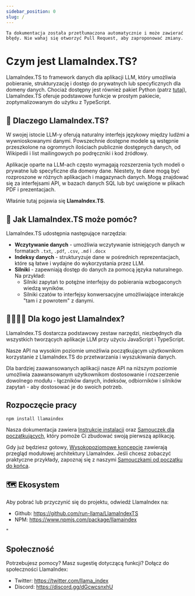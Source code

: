 ```yaml
---
sidebar_position: 0
slug: /
---
```


`Ta dokumentacja została przetłumaczona automatycznie i może zawierać błędy. Nie wahaj się otworzyć Pull Request, aby zaproponować zmiany.`

# Czym jest LlamaIndex.TS?

LlamaIndex.TS to framework danych dla aplikacji LLM, który umożliwia pobieranie, strukturyzację i dostęp do prywatnych lub specyficznych dla domeny danych. Chociaż dostępny jest również pakiet Python (patrz [tutaj](https://docs.llamaindex.ai/en/stable/)), LlamaIndex.TS oferuje podstawowe funkcje w prostym pakiecie, zoptymalizowanym do użytku z TypeScript.

## 🚀 Dlaczego LlamaIndex.TS?

W swojej istocie LLM-y oferują naturalny interfejs językowy między ludźmi a wywnioskowanymi danymi. Powszechnie dostępne modele są wstępnie przeszkolone na ogromnych ilościach publicznie dostępnych danych, od Wikipedii i list mailingowych po podręczniki i kod źródłowy.

Aplikacje oparte na LLM-ach często wymagają rozszerzenia tych modeli o prywatne lub specyficzne dla domeny dane. Niestety, te dane mogą być rozproszone w różnych aplikacjach i magazynach danych. Mogą znajdować się za interfejsami API, w bazach danych SQL lub być uwięzione w plikach PDF i prezentacjach.

Właśnie tutaj pojawia się **LlamaIndex.TS**.

## 🦙 Jak LlamaIndex.TS może pomóc?

LlamaIndex.TS udostępnia następujące narzędzia:

- **Wczytywanie danych** - umożliwia wczytywanie istniejących danych w formatach `.txt`, `.pdf`, `.csv`, `.md` i `.docx`
- **Indeksy danych** - strukturyzuje dane w pośrednich reprezentacjach, które są łatwe i wydajne do wykorzystania przez LLM.
- **Silniki** - zapewniają dostęp do danych za pomocą języka naturalnego. Na przykład:
  - Silniki zapytań to potężne interfejsy do pobierania wzbogaconych wiedzą wyników.
  - Silniki czatów to interfejsy konwersacyjne umożliwiające interakcje "tam i z powrotem" z danymi.

## 👨‍👩‍👧‍👦 Dla kogo jest LlamaIndex?

LlamaIndex.TS dostarcza podstawowy zestaw narzędzi, niezbędnych dla wszystkich tworzących aplikacje LLM przy użyciu JavaScript i TypeScript.

Nasze API na wysokim poziomie umożliwia początkującym użytkownikom korzystanie z LlamaIndex.TS do przetwarzania i wyszukiwania danych.

Dla bardziej zaawansowanych aplikacji nasze API na niższym poziomie umożliwia zaawansowanym użytkownikom dostosowanie i rozszerzenie dowolnego modułu - łączników danych, indeksów, odbiorników i silników zapytań - aby dostosować je do swoich potrzeb.

## Rozpoczęcie pracy

`npm install llamaindex`

Nasza dokumentacja zawiera [Instrukcje instalacji](./installation.md) oraz [Samouczek dla początkujących](./starter.md), który pomoże Ci zbudować swoją pierwszą aplikację.

Gdy już będziesz gotowy, [Wysokopoziomowe koncepcje](./concepts.md) zawierają przegląd modułowej architektury LlamaIndex. Jeśli chcesz zobaczyć praktyczne przykłady, zapoznaj się z naszymi [Samouczkami od początku do końca](./end_to_end.md).

## 🗺️ Ekosystem

Aby pobrać lub przyczynić się do projektu, odwiedź LlamaIndex na:

- Github: https://github.com/run-llama/LlamaIndexTS
- NPM: https://www.npmjs.com/package/llamaindex

"

## Społeczność

Potrzebujesz pomocy? Masz sugestię dotyczącą funkcji? Dołącz do społeczności LlamaIndex:

- Twitter: https://twitter.com/llama_index
- Discord: https://discord.gg/dGcwcsnxhU
